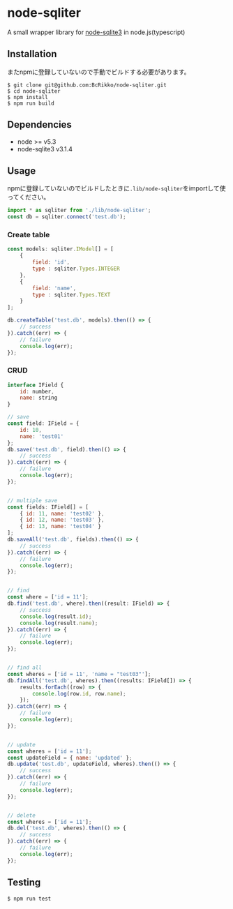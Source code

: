 node-sqliter
====

A small wrapper library for [node-sqlite3](https://github.com/mapbox/node-sqlite3) in node.js(typescript)


Installation
----
またnpmに登録していないので手動でビルドする必要があります。

```
$ git clone git@github.com:BcRikko/node-sqliter.git
$ cd node-sqliter
$ npm install
$ npm run build
```


Dependencies
----

* node >= v5.3
* node-sqlite3 v3.1.4


Usage
----

npmに登録していないのでビルドしたときに`.lib/node-sqliter`をimportして使ってください。

```js
import * as sqliter from './lib/node-sqliter';
const db = sqliter.connect('test.db');
```


### Create table

```js
const models: sqliter.IModel[] = [
    {
        field: 'id',
        type : sqliter.Types.INTEGER
    },
    {
        field: 'name',
        type : sqliter.Types.TEXT
    }
];

db.createTable('test.db', models).then(() => {
    // success
}).catch((err) => {
    // failure
    console.log(err);
});
```


### CRUD

```js
interface IField {
    id: number,
    name: string
}

// save
const field: IField = {
    id: 10,
    name: 'test01'
};
db.save('test.db', field).then(() => {
    // success
}).catch((err) => {
    // failure
    console.log(err);
});


// multiple save
const fields: IField[] = [
    { id: 11, name: 'test02' },
    { id: 12, name: 'test03' },
    { id: 13, name: 'test04' }
];
db.saveAll('test.db', fields).then(() => {
    // success
}).catch((err) => {
    // failure
    console.log(err);
});


// find
const where = ['id = 11'];
db.find('test.db', where).then((result: IField) => {
    // success
    console.log(result.id);
    console.log(result.name);
}).catch((err) => {
    // failure
    console.log(err);
});


// find all
const wheres = ['id = 11', 'name = "test03"'];
db.findAll('test.db', wheres).then((results: IField[]) => {
    results.forEach((row) => {
        console.log(row.id, row.name);
    });
}).catch((err) => {
    // failure
    console.log(err);
});


// update
const wheres = ['id = 11'];
const updateField = { name: 'updated' };
db.update('test.db', updateField, wheres).then(() => {
    // success
}).catch((err) => {
    // failure
    console.log(err);
});


// delete
const wheres = ['id = 11'];
db.del('test.db', wheres).then(() => {
    // success
}).catch((err) => {
    // failure
    console.log(err);
});
```


Testing
----

```
$ npm run test
```